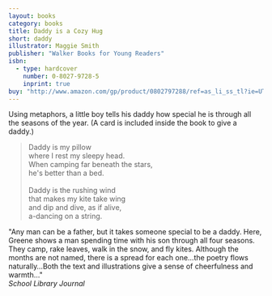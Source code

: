 ```yaml
---
layout: books
category: books
title: Daddy is a Cozy Hug
short: daddy
illustrator: Maggie Smith
publisher: "Walker Books for Young Readers"
isbn:
  - type: hardcover
    number: 0-8027-9728-5
    inprint: true
buy: "http://www.amazon.com/gp/product/0802797288/ref=as_li_ss_tl?ie=UTF8&tag=rhondgowlegre-20&linkCode=as2&camp=1789&creative=390957&creativeASIN=0802797288"
---
```


Using metaphors, a little boy tells his daddy how special he is through all the seasons of the year. (A card is included inside the book to give a daddy.)

<blockquote class="excerpt"><p2 class="excerpt">
Daddy is my pillow <br />
where I rest my sleepy head. <br />
When camping far beneath the stars, <br />
he's better than a bed.
<br /><br />
Daddy is the rushing wind <br />
that makes my kite take wing <br />
and dip and dive, as if alive, <br />
a-dancing on a string.
</p2></blockquote>

"Any man can be a father, but it takes someone special to be a daddy. Here, Greene shows a man spending time with his son through all four seasons. They camp, rake leaves, walk in the snow, and fly kites. Although the months are not named, there is a spread for each one…the poetry flows naturally…Both the text and illustrations give a sense of cheerfulness and warmth…"  
_School Library Journal_